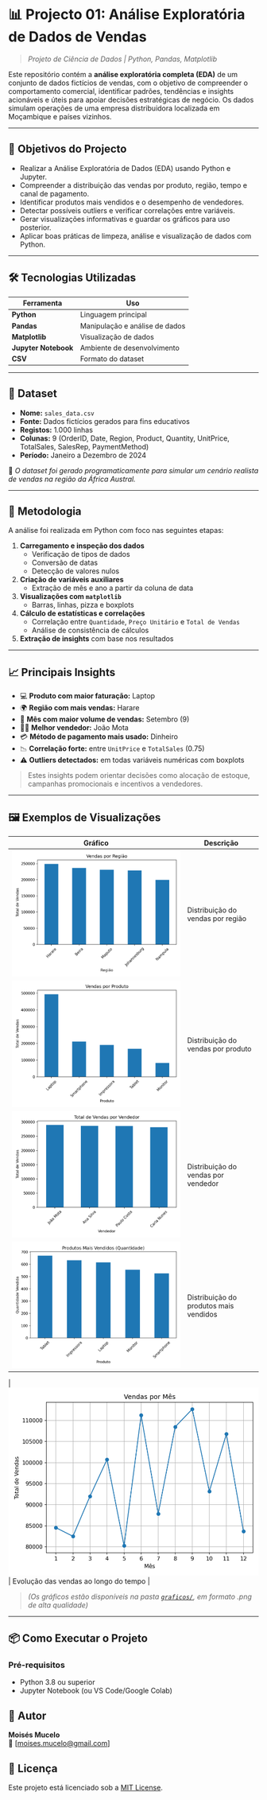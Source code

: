 # 📊 Projecto 01: Análise Exploratória de Dados de Vendas

> *Projeto de Ciência de Dados | Python, Pandas, Matplotlib*

Este repositório contém a **análise exploratória completa (EDA)** de um conjunto de dados fictícios de vendas, com o objetivo de compreender o comportamento comercial, identificar padrões, tendências e insights acionáveis e úteis para apoiar decisões estratégicas de negócio. Os dados simulam operações de uma empresa distribuidora localizada em Moçambique e países vizinhos.

---

## 🎯 Objetivos do Projecto

- Realizar a Análise Exploratória de Dados (EDA) usando Python e Jupyter.
- Compreender a distribuição das vendas por produto, região, tempo e canal de pagamento.
- Identificar produtos mais vendidos e o desempenho de vendedores.
- Detectar possíveis outliers e verificar correlações entre variáveis.
- Gerar visualizações informativas e guardar os gráficos para uso posterior.
- Aplicar boas práticas de limpeza, análise e visualização de dados com Python.

---

## 🛠 Tecnologias Utilizadas

| Ferramenta | Uso |
|----------|-----|
| **Python** | Linguagem principal |
| **Pandas** | Manipulação e análise de dados |
| **Matplotlib** | Visualização de dados |
| **Jupyter Notebook** | Ambiente de desenvolvimento |
| **CSV** | Formato do dataset |

---

## 📁 Dataset

- **Nome:** `sales_data.csv`
- **Fonte:** Dados fictícios gerados para fins educativos
- **Registos:** 1.000 linhas
- **Colunas:** 9 (OrderID, Date, Region, Product, Quantity, UnitPrice, TotalSales, SalesRep, PaymentMethod)
- **Período:** Janeiro a Dezembro de 2024

📌 *O dataset foi gerado programaticamente para simular um cenário realista de vendas na região da África Austral.*

---

## 🧠 Metodologia

A análise foi realizada em Python com foco nas seguintes etapas:

1. **Carregamento e inspeção dos dados**
   - Verificação de tipos de dados
   - Conversão de datas
   - Detecção de valores nulos
2. **Criação de variáveis auxiliares**
   - Extração de mês e ano a partir da coluna de data
3. **Visualizações com `matplotlib`**
   - Barras, linhas, pizza e boxplots
4. **Cálculo de estatísticas e correlações**
   - Correlação entre `Quantidade`, `Preço Unitário` e `Total de Vendas`
   - Análise de consistência de cálculos
5. **Extração de insights** com base nos resultados

---

## 📈 Principais Insights

- 💻 **Produto com maior faturação:** Laptop
- 🌍 **Região com mais vendas:** Harare
- 📅 **Mês com maior volume de vendas:** Setembro (9)
- 🧑‍💼 **Melhor vendedor:** João Mota
- 💳 **Método de pagamento mais usado:** Dinheiro
- 📉 **Correlação forte:** entre `UnitPrice` e `TotalSales` (0.75)
- ⚠️ **Outliers detectados:** em todas variáveis numéricas com boxplots

> Estes insights podem orientar decisões como alocação de estoque, campanhas promocionais e incentivos a vendedores.

---

## 🖼 Exemplos de Visualizações

| Gráfico | Descrição |
|-------|-----------|
| ![Vendas por Região](graficos/vendas_por_regiao.png) | Distribuição do vendas por região |
| ![Vendas por Produto](graficos/vendas_por_produto.png) | Distribuição do vendas por produto |
| ![Vendas por Vendedor](graficos/vendas_por_vendedor.png) | Distribuição do vendas por vendedor |
| ![Produtos mais Vendidos](graficos/produtos_mais_vendidos_quantidade.png) | Distribuição do produtos mais vendidos  |

| ![Tendência Mensal](graficos/vendas_por_mes.png) | Evolução das vendas ao longo do tempo |

> *(Os gráficos estão disponíveis na pasta [`graficos/`](./graficos), em formato .png de alta qualidade)*

---

## 📦 Como Executar o Projeto

### Pré-requisitos
- Python 3.8 ou superior
- Jupyter Notebook (ou VS Code/Google Colab)

## 📌 Autor

**Moisés Mucelo**  
📧 [moises.mucelo@gmail.com] 

## 📄 Licença
Este projeto está licenciado sob a [MIT License](LICENSE).

